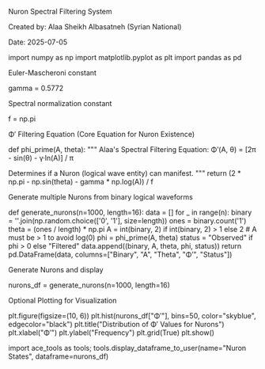 Nuron Spectral Filtering System

Created by: Alaa Sheikh Albasatneh (Syrian National)

Date: 2025-07-05

import numpy as np import matplotlib.pyplot as plt import pandas as pd

Euler-Mascheroni constant

gamma = 0.5772

Spectral normalization constant

f = np.pi

Φ′ Filtering Equation (Core Equation for Nuron Existence)

def phi_prime(A, theta): """ Alaa's Spectral Filtering Equation: Φ′(A, θ) = [2π - sin(θ) - γ·ln(A)] / π

Determines if a Nuron (logical wave entity) can manifest.
"""
return (2 * np.pi - np.sin(theta) - gamma * np.log(A)) / f

Generate multiple Nurons from binary logical waveforms

def generate_nurons(n=1000, length=16): data = [] for _ in range(n): binary = ''.join(np.random.choice(['0', '1'], size=length)) ones = binary.count('1') theta = (ones / length) * np.pi A = int(binary, 2) if int(binary, 2) > 1 else 2  # A must be > 1 to avoid log(0) phi = phi_prime(A, theta) status = "Observed" if phi > 0 else "Filtered" data.append((binary, A, theta, phi, status)) return pd.DataFrame(data, columns=["Binary", "A", "Theta", "Φ′", "Status"])

Generate Nurons and display

nurons_df = generate_nurons(n=1000, length=16)

Optional Plotting for Visualization

plt.figure(figsize=(10, 6)) plt.hist(nurons_df["Φ′"], bins=50, color="skyblue", edgecolor="black") plt.title("Distribution of Φ′ Values for Nurons") plt.xlabel("Φ′") plt.ylabel("Frequency") plt.grid(True) plt.show()

import ace_tools as tools; tools.display_dataframe_to_user(name="Nuron States", dataframe=nurons_df)

